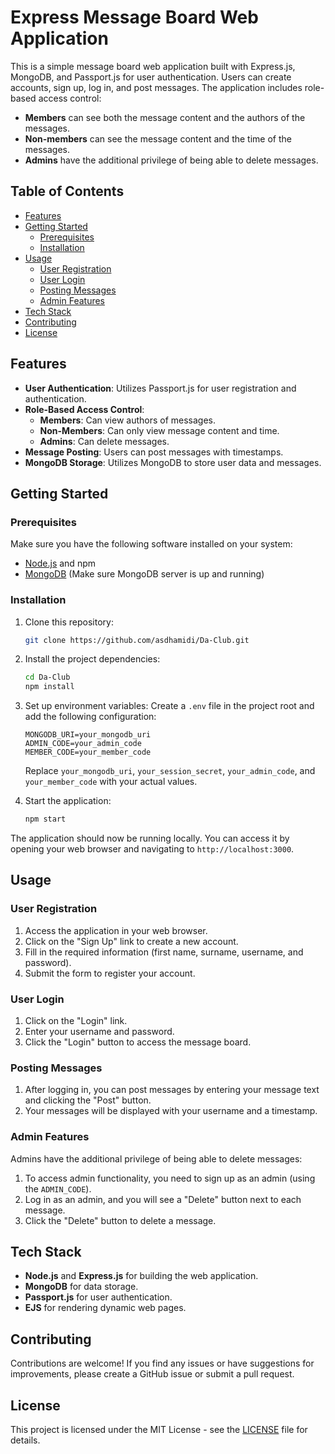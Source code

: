 # Express Message Board Web Application

This is a simple message board web application built with Express.js, MongoDB, and Passport.js for user authentication. Users can create accounts, sign up, log in, and post messages. The application includes role-based access control: 

- **Members** can see both the message content and the authors of the messages.
- **Non-members** can see the message content and the time of the messages.
- **Admins** have the additional privilege of being able to delete messages.

## Table of Contents

- [Features](#features)
- [Getting Started](#getting-started)
  - [Prerequisites](#prerequisites)
  - [Installation](#installation)
- [Usage](#usage)
  - [User Registration](#user-registration)
  - [User Login](#user-login)
  - [Posting Messages](#posting-messages)
  - [Admin Features](#admin-features)
- [Tech Stack](#tech-stack)
- [Contributing](#contributing)
- [License](#license)

## Features

- **User Authentication**: Utilizes Passport.js for user registration and authentication.
- **Role-Based Access Control**:
  - **Members**: Can view authors of messages.
  - **Non-Members**: Can only view message content and time.
  - **Admins**: Can delete messages.
- **Message Posting**: Users can post messages with timestamps.
- **MongoDB Storage**: Utilizes MongoDB to store user data and messages.

## Getting Started

### Prerequisites

Make sure you have the following software installed on your system:

- [Node.js](https://nodejs.org/) and npm
- [MongoDB](https://www.mongodb.com/) (Make sure MongoDB server is up and running)

### Installation

1. Clone this repository:

   ```bash
   git clone https://github.com/asdhamidi/Da-Club.git
   ```

2. Install the project dependencies:

   ```bash
   cd Da-Club
   npm install
   ```

3. Set up environment variables: Create a `.env` file in the project root and add the following configuration:

   ```
   MONGODB_URI=your_mongodb_uri
   ADMIN_CODE=your_admin_code
   MEMBER_CODE=your_member_code
   ```

   Replace `your_mongodb_uri`, `your_session_secret`, `your_admin_code`, and `your_member_code` with your actual values.

4. Start the application:

   ```bash
   npm start
   ```

The application should now be running locally. You can access it by opening your web browser and navigating to `http://localhost:3000`.

## Usage

### User Registration

1. Access the application in your web browser.
2. Click on the "Sign Up" link to create a new account.
3. Fill in the required information (first name, surname, username, and password).
4. Submit the form to register your account.

### User Login

1. Click on the "Login" link.
2. Enter your username and password.
3. Click the "Login" button to access the message board.

### Posting Messages

1. After logging in, you can post messages by entering your message text and clicking the "Post" button.
2. Your messages will be displayed with your username and a timestamp.

### Admin Features

Admins have the additional privilege of being able to delete messages:

1. To access admin functionality, you need to sign up as an admin (using the `ADMIN_CODE`).
2. Log in as an admin, and you will see a "Delete" button next to each message.
3. Click the "Delete" button to delete a message.

## Tech Stack

- **Node.js** and **Express.js** for building the web application.
- **MongoDB** for data storage.
- **Passport.js** for user authentication.
- **EJS** for rendering dynamic web pages.

## Contributing

Contributions are welcome! If you find any issues or have suggestions for improvements, please create a GitHub issue or submit a pull request.

## License

This project is licensed under the MIT License - see the [LICENSE](LICENSE) file for details.